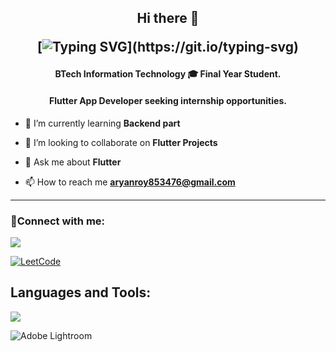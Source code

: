 
<h2 align="center">Hi there 👋

[![Typing SVG](https://readme-typing-svg.demolab.com?font=Fira+Code&pause=1000&color=1EF702&center=true&vCenter=true&width=435&lines=Hi+this+is+Aryan+Roy.;Welcome+to+my+Github+page.)](https://git.io/typing-svg)
<h4 align="center">BTech Information Technology 🎓 Final Year Student.</h4>
<h4 align="center">Flutter App Developer seeking internship opportunities.</h4>


- 🌱 I’m currently learning **Backend part**

- 👯 I’m looking to collaborate on **Flutter Projects**

- 💬 Ask me about **Flutter**

- 📫 How to reach me **aryanroy853476@gmail.com**
---

<h3 align="left">🔗Connect with me:</h3>

<p align="left"> 
  <a href="https://https://www.linkedin.com/in/royaryan952/">
  <img src="https://skillicons.dev/icons?i=linkedin&perline=10">
  </a>
  
   <a href="https://leetcode.com/Aryan952/">![LeetCode](https://img.shields.io/badge/LeetCode-000000?style=for-the-badge&logo=LeetCode&logoColor=#d16c06)</a>
</p>
<!-- ###Languages and Tools:  -->
<h2 align="left">Languages and Tools:</h2>
<p align="left"> 
  <img src="https://skillicons.dev/icons?i=androidstudio,dart,discord,flutter,git,github,java,vscode&perline=9">
</p>

![Adobe Lightroom](https://img.shields.io/badge/Adobe%20Lightroom-31A8FF.svg?style=for-the-badge&logo=Adobe%20Lightroom&logoColor=white)
